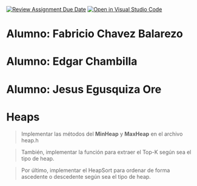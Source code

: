 [![Review Assignment Due Date](https://classroom.github.com/assets/deadline-readme-button-24ddc0f5d75046c5622901739e7c5dd533143b0c8e959d652212380cedb1ea36.svg)](https://classroom.github.com/a/-LL3Pt8_)
[![Open in Visual Studio Code](https://classroom.github.com/assets/open-in-vscode-718a45dd9cf7e7f842a935f5ebbe5719a5e09af4491e668f4dbf3b35d5cca122.svg)](https://classroom.github.com/online_ide?assignment_repo_id=11135577&assignment_repo_type=AssignmentRepo)
# Alumno: Fabricio Chavez Balarezo
# Alumno: Edgar Chambilla
# Alumno: Jesus Egusquiza Ore
# Heaps
> Implementar las métodos del **MinHeap** y **MaxHeap** en el archivo heap.h

> También, implementar la función para extraer el Top-K según sea el tipo de heap. 

> Por último, implementar el HeapSort para ordenar de forma ascedente o descedente según sea el tipo de heap. 
